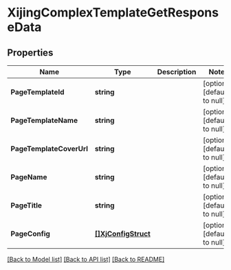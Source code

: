 # XijingComplexTemplateGetResponseData

## Properties
Name | Type | Description | Notes
------------ | ------------- | ------------- | -------------
**PageTemplateId** | **string** |  | [optional] [default to null]
**PageTemplateName** | **string** |  | [optional] [default to null]
**PageTemplateCoverUrl** | **string** |  | [optional] [default to null]
**PageName** | **string** |  | [optional] [default to null]
**PageTitle** | **string** |  | [optional] [default to null]
**PageConfig** | [**[]XjConfigStruct**](xj_config_struct.md) |  | [optional] [default to null]

[[Back to Model list]](../README.md#documentation-for-models) [[Back to API list]](../README.md#documentation-for-api-endpoints) [[Back to README]](../README.md)



